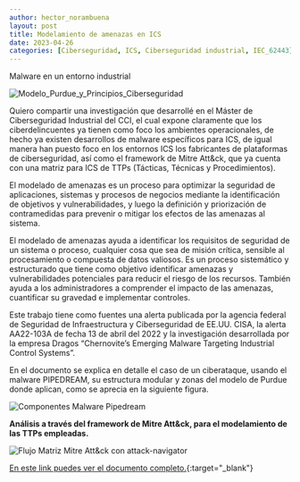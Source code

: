```yaml
---
author: hector_norambuena
layout: post
title: Modelamiento de amenazas en ICS
date: 2023-04-26
categories: [Ciberseguridad, ICS, Ciberseguridad industrial, IEC_62443]
---
```


Malware en un entorno industrial

![Modelo_Purdue_y_Principios_Ciberseguridad](https://e-virtus.s3.us-east-2.amazonaws.com/Modelo_Purdue_y_Principios_Ciberseguridad_pptx_d2e450c43a.png)

Quiero compartir una investigación que desarrollé en el Máster de Ciberseguridad Industrial del CCI, el cual expone claramente que los ciberdelincuentes ya tienen como foco los ambientes operacionales, de hecho ya existen desarrollos de malware específicos para ICS, de igual manera han puesto foco en los entornos ICS los fabricantes de plataformas de ciberseguridad, así como el framework de Mitre Att&ck, que ya cuenta con una matriz para ICS de TTPs (Tácticas, Técnicas y Procedimientos).

El modelado de amenazas es un proceso para optimizar la seguridad de aplicaciones, sistemas y procesos de negocios mediante la identificación de objetivos y vulnerabilidades, y luego la definición y priorización de contramedidas para prevenir o mitigar los efectos de las amenazas al sistema.

El modelado de amenazas ayuda a identificar los requisitos de seguridad de un sistema o proceso, cualquier cosa que sea de misión crítica, sensible al procesamiento o compuesta de datos valiosos. Es un proceso sistemático y estructurado que tiene como objetivo identificar amenazas y vulnerabilidades potenciales para reducir el riesgo de los recursos. También ayuda a los administradores a comprender el impacto de las amenazas, cuantificar su gravedad e implementar controles.

Este trabajo tiene como fuentes una alerta publicada por la agencia federal de Seguridad de Infraestructura y Ciberseguridad de EE.UU. CISA, la alerta AA22-103A de fecha 13 de abril del 2022 y la investigación desarrollada por la empresa Dragos “Chernovite’s Emerging Malware Targeting Industrial Control Systems”.

En el documento se explica en detalle el caso de un ciberataque, usando el malware PIPEDREAM, su estructura modular y zonas del modelo de Purdue donde aplican, como se aprecia en la siguiente figura.

![Componentes Malware Pipedream](https://e-virtus.s3.us-east-2.amazonaws.com/8440_A008_4_D34_4101_93_EF_48_F3_B953_EF_7_B_984e4cd822.jpeg)

**Análisis a través del framework de Mitre Att&ck, para el modelamiento de las TTPs empleadas.**

![Flujo Matriz Mitre Att&ck con attack-navigator](https://e-virtus.s3.us-east-2.amazonaws.com/64570_A7_B_4_F1_C_41_A4_958_B_D8_DC_14201_A3_B_e001e6d81d.jpeg)

[En este link puedes ver el documento completo.](https://e-virtus.s3.us-east-2.amazonaws.com/Modelamiento_de_Amenazas_en_ICS_bef7bcaba5.pdf){:target="\_blank"}
